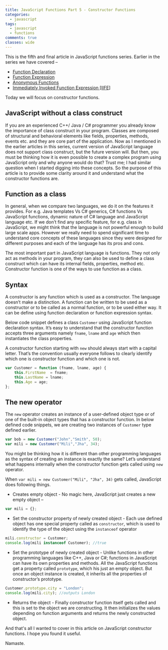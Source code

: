 ```yaml
---
title: JavaScript Functions Part 5 - Constructor Functions
categories: 
  - javascript
tags:
  - javascript
  - functions
comments: true
classes: wide
---
```


This is the fifth and final article in JavaScript functions series. Earlier in the series we have covered –

*   [Function Declaration]({{site.url}}/javascript/javascript-functions-part-1-function-declaration/index.html "JavaScript Functions Part 1 – Function Declaration")
*   [Function Expression]({{site.url}}/javascript/javascript-functions-part-2-function-expression/index.html "JavaScript Functions Part 2 – Function Expression")
*   [Anonymous Functions]({{site.url}}/javascript/javascript-functions-part-3-anonymous-functions/index.html "JavaScript Functions Part 3 – Anonymous Functions")
*   [Immediately Invoked Function Expression [IIFE]]({{site.url}}/javascript/javascript-functions-part-4-immediately-invoked-function-expression-iife/index.html "JavaScript Functions Part 4 – Immediately Invoked Function Expression [IIFE]")

Today we will focus on constructor functions.

## JavaScript without a class construct

If you are an experienced C++/ Java / C# programmer you already know the importance of class construct in your program. Classes are composed of structural and behavioral elements like fields, properties, methods, events etc. and they are core part of the application. Now as I mentioned in the earlier articles in this series, current version of JavaScript language does not support class construct, but the future version will. But then, you must be thinking how it is even possible to create a complex program using JavaScript only and why anyone would do that? Trust me; I had similar question when I started digging into these concepts. So the purpose of this article is to provide some clarity around it and understand what the constructor functions are.

## Function as a class

In general, when we compare two languages, we do it on the features it provides. For e.g. Java templates Vs C# generics, C# functions Vs JavaScript functions, dynamic nature of C# language and JavaScript language etc. If we don’t find any specific feature, for e.g. class in JavaScript, we might think that the language is not powerful enough to build large scale apps. However we really need to spend significant time to understand core concepts of these languages since they were designed for different purposes and each of the language has its pros and cons.

The most important part in JavaScript language is functions. They not only act as methods in your program, they can also be used to define a class construct which can have its internal fields, properties, method etc. Constructor function is one of the ways to use function as a class.

## Syntax

A constructor is any function which is used as a constructor. The language doesn’t make a distinction. A function can be written to be used as a constructor or to be called as a normal function, or to be used either way. It can be define using function declaration or function expression syntax.

Below code snippet defines a class `Customer` using JavaScript function declaration syntax. It’s easy to understand that the constructor function accepts three arguments namely `fname`, `lname` and `age` which then instantiates the class properties.

A constructor function starting with `new` should always start with a capital letter. That’s the convention usually everyone follows to clearly identify which one is constructor function and which one is not.

```javascript
var Customer = function (fname, lname, age) {
    this.FirstName  = fname;
    this.LastName = lname;
    this.Age = age;
};
```

## The new operator

The `new` operator creates an instance of a user-defined object type or of one of the built-in object types that has a constructor function. In below defined code snippets, we are creating two instances of `Customer` type defined earlier.

```javascript
var bob = new Customer("John","Smith", 50); 
var mili = new Customer("Mili","Jha", 34);
```

You might be thinking how it is different than other programming languages as the syntax of creating an instance is exactly the same? Let’s understand what happens internally when the constructor function gets called using `new` operator.

When `var mili = new Customer("Mili", "Jha", 34)` gets called, JavaScript does following things.

-  Creates empty object - No magic here, JavaScript just creates a new empty object –  

```javascript
var mili = {};
```
    
-  Set the constructor property of newly created object - Each use defined object has one special property called as `constructor`, which is used to identify the type of the object using the `instanceof` operator

```javascript
mili.constructor = Customer;
console.log(mili instanceof Customer); //true
```
    
-  Set the prototype of newly created object - Unlike functions in other programming languages like C++, Java or C#; functions in JavaScript can have its own properties and methods. All the JavaScript functions get a property called `prototype`, which his just an empty object. But once an object instance is created, it inherits all the properties of constructor’s prototype.

```javascript
Customer.prototype.city = "London";
console.log(mili.city); //outputs London
```

-   Returns the object - Finally constructor function itself gets called and this is set to the object we are constructing. It then initializes the values depending on function arguments and returns the newly constructed object.
    
And that's all I wanted to cover in this article on JavaScript constructor functions. I hope you found it useful.

Namaste.